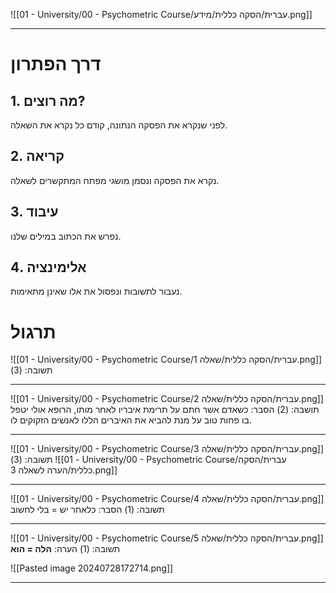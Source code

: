 ![[01 - University/00 - Psychometric Course/עברית/הסקה כללית/מידע.png]]
***
# דרך הפתרון
## 1. מה רוצים?
לפני שנקרא את הפסקה הנתונה, קודם כל נקרא את השאלה.

## 2. קריאה
נקרא את הפסקה ונסמן מושגי מפתח המתקשרים לשאלה.

## 3. עיבוד
נפרש את הכתוב במילים שלנו.

## 4. אלימינציה
נעבור לתשובות ונפסול את אלו שאינן מתאימות.

# תרגול
![[01 - University/00 - Psychometric Course/עברית/הסקה כללית/שאלה 1.png]]
תשובה: (3)
***
![[01 - University/00 - Psychometric Course/עברית/הסקה כללית/שאלה 2.png]]
תושבה: (2)
הסבר: כשאדם אשר חתם על תרימת איבריו לאחר מותו, הרופא אולי יטפל בו פחות טוב על מנת להביא את האיברים הללו לאנשים הזקוקים לו.
***
![[01 - University/00 - Psychometric Course/עברית/הסקה כללית/שאלה 3.png]]
תשובה: (3)
![[01 - University/00 - Psychometric Course/עברית/הסקה כללית/הערה לשאלה 3.png]]
***
![[01 - University/00 - Psychometric Course/עברית/הסקה כללית/שאלה 4.png]]
תשובה: (1)
הסבר: כלאחר יש = בלי לחשוב
***
![[01 - University/00 - Psychometric Course/עברית/הסקה כללית/שאלה 5.png]]
תשובה: (1)
הערה: **הלה = הוא**

![[Pasted image 20240728172714.png]]
***
